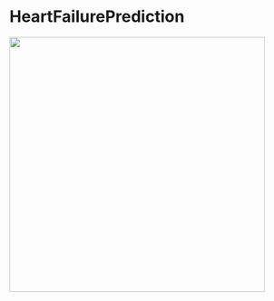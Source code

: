 # HeartFailurePrediction

<img src="https://www.narayanahealth.org/sites/default/files/pillar-page/heart-failure-banner-bg.jpg" width="450">
